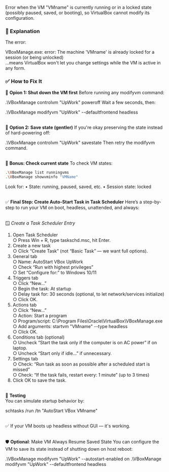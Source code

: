 Error when the VM "VMname" is currently running or in a locked state (possibly paused, saved, or booting), so VirtualBox cannot modify its configuration.

### 🧯 Explanation
The error:

VBoxManage.exe: error: The machine 'VMname' is already locked for a session (or being unlocked)   
...means VirtualBox won't let you change settings while the VM is active in any form.


### ✅ How to Fix It   


🔁 __Opion 1: Shut down the VM first__
Before running any modifyvm command:

.\VBoxManage controlvm "UpWork" poweroff
Wait a few seconds, then:

.\VBoxManage modifyvm "UpWork" --defaultfrontend headless   

\
💾 __Option 2: Save state (gentler)__
If you're okay preserving the state instead of hard-powering off:

.\VBoxManage controlvm "UpWork" savestate
Then retry the modifyvm command.    

\
🧠 __Bonus: Check current state__
To check VM states:
```bash
.\VBoxManage list runningvms   
.\VBoxManage showvminfo "VMName"   
```

Look for:
	• State: running, paused, saved, etc.
	• Session state: locked   
  
\
✅ __Final Step: Create Auto-Start Task in Task Scheduler__
Here’s a step-by-step to run your VM on boot, headless, unattended, and always:   

\
🪟 _Create a Task Scheduler Entry_   
1. Open Task Scheduler   
		○ Press Win + R, type taskschd.msc, hit Enter.   
2. Create a new task   
		○ Click “Create Task” (not “Basic Task” — we want full options).    
3. General tab   
		○ Name: AutoStart VBox UpWork   
		○ Check “Run with highest privileges”   
		○ Set “Configure for:” to Windows 10/11   
4. Triggers tab   
		○ Click “New…”   
		○ Begin the task: At startup   
		○ Delay task for: 30 seconds (optional, to let network/services initialize)   
		○ Click OK.   
5. Actions tab   
		○ Click “New…”   
		○ Action: Start a program   
		○ Program/script: C:\Program Files\Oracle\VirtualBox\VBoxManage.exe   
		○ Add arguments: startvm "VMname" --type headless   
		○ Click OK.   
6. Conditions tab (optional)   
		○ Uncheck “Start the task only if the computer is on AC power” if on laptop.   
		○ Uncheck “Start only if idle…” if unnecessary.   
7. Settings tab    
		○ Check: “Run task as soon as possible after a scheduled start is missed”   
		○ Check: “If the task fails, restart every: 1 minute” (up to 3 times)   
8. Click OK to save the task.   
  

\
🧪 __Testing__   
You can simulate startup behavior by:   

schtasks /run /tn "AutoStart VBox VMname"   

\
✅ If your VM boots up headless without GUI — it's working.   


\
🛡️ __Optional__: Make VM Always Resume Saved State
You can configure the VM to save its state instead of shutting down on host reboot:

.\VBoxManage modifyvm "UpWork" --autostart-enabled on
.\VBoxManage modifyvm "UpWork" --defaultfrontend headless
